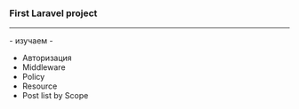 <h3>First Laravel project</h3>
<hr>
- изучаем -
<ul>
    <li>Авторизация</li>
    <li>Middleware</li>
    <li>Policy</li>
    <li>Resource</li>
    <li>Post list by Scope</li>
</ul>
